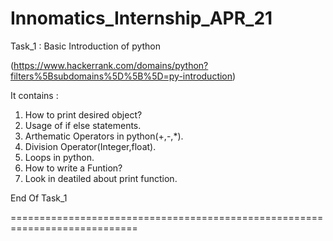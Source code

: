 # Innomatics_Internship_APR_21
Task_1 : Basic Introduction of python 

(https://www.hackerrank.com/domains/python?filters%5Bsubdomains%5D%5B%5D=py-introduction)

It contains :

1. How to print desired object?
2. Usage of if else statements.
3. Arthematic Operators in python(+,-,*).
4. Division Operator(Integer,float).
5. Loops in python.
6. How to write a Funtion?
7. Look in deatiled about print function.

End Of Task_1

============================================================================

